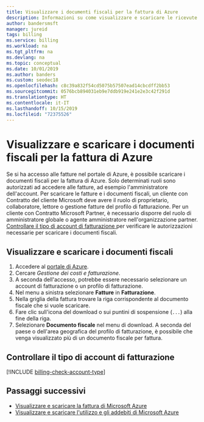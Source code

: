 ```yaml
---
title: Visualizzare i documenti fiscali per la fattura di Azure
description: Informazioni su come visualizzare e scaricare le ricevute fiscali per il profilo di fatturazione.
author: bandersmsft
manager: jureid
tags: billing
ms.service: billing
ms.workload: na
ms.tgt_pltfrm: na
ms.devlang: na
ms.topic: conceptual
ms.date: 10/01/2019
ms.author: banders
ms.custom: seodec18
ms.openlocfilehash: c8c39a832f54cd5075b57507ead14cbcdff2bb53
ms.sourcegitcommit: 0576bcb894031eb9e7ddb919e241e2e3c42f291d
ms.translationtype: HT
ms.contentlocale: it-IT
ms.lasthandoff: 10/15/2019
ms.locfileid: "72375526"
---
```

# <a name="view-and-download-tax-documents-for-your-azure-invoice"></a>Visualizzare e scaricare i documenti fiscali per la fattura di Azure

Se si ha accesso alle fatture nel portale di Azure, è possibile scaricare i documenti fiscali per la fattura di Azure. Solo determinati ruoli sono autorizzati ad accedere alle fatture, ad esempio l'amministratore dell'account. Per scaricare le fatture e i documenti fiscali, un cliente con Contratto del cliente Microsoft deve avere il ruolo di proprietario, collaboratore, lettore o gestione fatture del profilo di fatturazione. Per un cliente con Contratto Microsoft Partner, è necessario disporre del ruolo di amministratore globale o agente amministratore nell'organizzazione partner. [Controllare il tipo di account di fatturazione ](#check-billing-account-type) per verificare le autorizzazioni necessarie per scaricare i documenti fiscali.

## <a name="view-and-download-tax-documents"></a>Visualizzare e scaricare i documenti fiscali

1. Accedere al [portale di Azure](https://portal.azure.com).
1. Cercare *Gestione dei costi e fatturazione*.
1. A seconda dell'accesso, potrebbe essere necessario selezionare un account di fatturazione o un profilo di fatturazione.
1. Nel menu a sinistra selezionare **Fatture** in **Fatturazione**.
1. Nella griglia della fattura trovare la riga corrispondente al documento fiscale che si vuole scaricare.
1. Fare clic sull'icona del download o sui puntini di sospensione (`...`) alla fine della riga.
7. Selezionare **Documento fiscale** nel menu di download. A seconda del paese o dell'area geografica del profilo di fatturazione, è possibile che venga visualizzato più di un documento fiscale per fattura.

## <a name="check-billing-account-type"></a>Controllare il tipo di account di fatturazione
[!INCLUDE [billing-check-account-type](../../includes/billing-check-account-type.md)]

## <a name="next-steps"></a>Passaggi successivi

- [Visualizzare e scaricare la fattura di Microsoft Azure](billing-download-azure-invoice.md)
- [Visualizzare e scaricare l'utilizzo e gli addebiti di Microsoft Azure](billing-download-azure-daily-usage.md)
